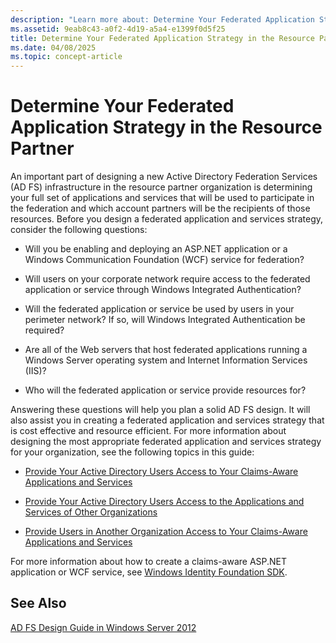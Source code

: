 ```yaml
---
description: "Learn more about: Determine Your Federated Application Strategy in the Resource Partner"
ms.assetid: 9eab8c43-a0f2-4d19-a5a4-e1399f0d5f25
title: Determine Your Federated Application Strategy in the Resource Partner
ms.date: 04/08/2025
ms.topic: concept-article
---
```


# Determine Your Federated Application Strategy in the Resource Partner

An important part of designing a new Active Directory Federation Services \(AD FS\) infrastructure in the resource partner organization is determining your full set of applications and services that will be used to participate in the federation and which account partners will be the recipients of those resources. Before you design a federated application and services strategy, consider the following questions:

-   Will you be enabling and deploying an ASP.NET application or a Windows Communication Foundation \(WCF\) service for federation?

-   Will users on your corporate network require access to the federated application or service through Windows Integrated Authentication?

-   Will the federated application or service be used by users in your perimeter network? If so, will Windows Integrated Authentication be required?

-   Are all of the Web servers that host federated applications running a Windows Server operating system and Internet Information Services \(IIS\)?

-   Who will the federated application or service provide resources for?

Answering these questions will help you plan a solid AD FS design. It will also assist you in creating a federated application and services strategy that is cost effective and resource efficient. For more information about designing the most appropriate federated application and services strategy for your organization, see the following topics in this guide:

-   [Provide Your Active Directory Users Access to Your Claims-Aware Applications and Services](Provide-Your-Active-Directory-Users-Access-to-Your-Claims-Aware-Applications-and-Services.md)

-   [Provide Your Active Directory Users Access to the Applications and Services of Other Organizations](Provide-Your-Active-Directory-Users-Access-to-the-Applications-and-Services-of-Other-Organizations.md)

-   [Provide Users in Another Organization Access to Your Claims-Aware Applications and Services](Provide-Users-in-Another-Organization-Access-to-Your-Claims-Aware-Applications-and-Services.md)

For more information about how to create a claims\-aware ASP.NET application or WCF service, see [Windows Identity Foundation SDK](/previous-versions/troubleshoot/dotnet/framework/windows-identity-foundation).

## See Also
[AD FS Design Guide in Windows Server 2012](AD-FS-Design-Guide-in-Windows-Server-2012.md)

